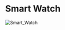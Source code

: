 # Smart Watch

![Smart_Watch](https://user-images.githubusercontent.com/98875082/154545253-2c6e0a31-665d-4931-841d-bd674bbda849.png)


